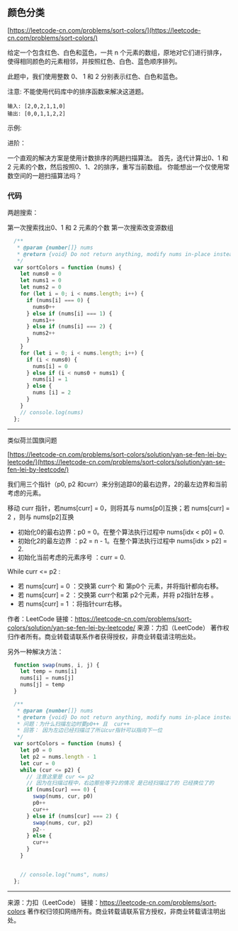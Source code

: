 ## 颜色分类

[https://leetcode-cn.com/problems/sort-colors/](https://leetcode-cn.com/problems/sort-colors/)



给定一个包含红色、白色和蓝色，一共 n 个元素的数组，原地对它们进行排序，使得相同颜色的元素相邻，并按照红色、白色、蓝色顺序排列。

此题中，我们使用整数 0、 1 和 2 分别表示红色、白色和蓝色。

注意:
不能使用代码库中的排序函数来解决这道题。

```
输入: [2,0,2,1,1,0]
输出: [0,0,1,1,2,2]
```
示例:


进阶：

一个直观的解决方案是使用计数排序的两趟扫描算法。
首先，迭代计算出0、1 和 2 元素的个数，然后按照0、1、2的排序，重写当前数组。
你能想出一个仅使用常数空间的一趟扫描算法吗？



### 代码


两趟搜索：

第一次搜索找出0、1 和 2 元素的个数
第一次搜索改变源数组



```javascript
  /**
   * @param {number[]} nums
   * @return {void} Do not return anything, modify nums in-place instead.
   */
  var sortColors = function (nums) {
    let nums0 = 0
    let nums1 = 0
    let nums2 = 0
    for (let i = 0; i < nums.length; i++) {
      if (nums[i] === 0) {
        nums0++
      } else if (nums[i] === 1) {
        nums1++
      } else if (nums[i] === 2) {
        nums2++
      }
    }
    for (let i = 0; i < nums.length; i++) {
      if (i < nums0) {
        nums[i] = 0
      } else if (i < nums0 + nums1) {
        nums[i] = 1
      } else {
        nums [i] = 2
      }
    }
    // console.log(nums)
  };
```



----


类似荷兰国旗问题

[https://leetcode-cn.com/problems/sort-colors/solution/yan-se-fen-lei-by-leetcode/](https://leetcode-cn.com/problems/sort-colors/solution/yan-se-fen-lei-by-leetcode/)


我们用三个指针（p0, p2 和curr）来分别追踪0的最右边界，2的最左边界和当前考虑的元素。

移动 curr 指针，若nums[curr] = 0，则将其与 nums[p0]互换；若 nums[curr] = 2 ，则与 nums[p2]互换


* 初始化0的最右边界：p0 = 0。在整个算法执行过程中 nums[idx < p0] = 0.
* 初始化2的最左边界 ：p2 = n - 1。在整个算法执行过程中 nums[idx > p2] = 2.
* 初始化当前考虑的元素序号 ：curr = 0.

While curr <= p2 :
* 若 nums[curr] = 0 ：交换第 curr个 和 第p0个 元素，并将指针都向右移。
* 若 nums[curr] = 2 ：交换第 curr个和第 p2个元素，并将 p2指针左移 。
* 若 nums[curr] = 1 ：将指针curr右移。

作者：LeetCode
链接：https://leetcode-cn.com/problems/sort-colors/solution/yan-se-fen-lei-by-leetcode/
来源：力扣（LeetCode）
著作权归作者所有。商业转载请联系作者获得授权，非商业转载请注明出处。



另外一种解决方法：


```javascript
  function swap(nums, i, j) {
    let temp = nums[i]
    nums[i] = nums[j]
    nums[j] = temp
  }

  /**
   * @param {number[]} nums
   * @return {void} Do not return anything, modify nums in-place instead.
   * 问题：为什么扫描左边时要p0++ 且  cur++
   * 回答： 因为左边已经扫描过了所以cur指针可以指向下一位
   */
  var sortColors = function (nums) {
    let p0 = 0
    let p2 = nums.length - 1
    let cur = 0
    while (cur <= p2) {
      // 注意这里是 cur <= p2
      // 因为在扫描过程中，右边那些等于2的情况 是已经扫描过了的 已经换位了的
      if (nums[cur] === 0) {
        swap(nums, cur, p0)
        p0++
        cur++
      } else if (nums[cur] === 2) {
        swap(nums, cur, p2)
        p2--
      } else {
        cur++
      }
    }


    // console.log("nums", nums)
  };

```





-----




来源：力扣（LeetCode）
链接：https://leetcode-cn.com/problems/sort-colors
著作权归领扣网络所有。商业转载请联系官方授权，非商业转载请注明出处。
